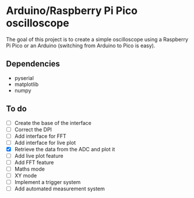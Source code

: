 # Arduino/Raspberry Pi Pico oscilloscope
The goal of this project is to create a simple oscilloscope using a Raspberry Pi Pico or an Arduino (switching from Arduino to Pico is easy).

## Dependencies
- pyserial
- matplotlib
- numpy

## To do
- [ ] Create the base of the interface
- [ ] Correct the DPI
- [ ] Add interface for FFT
- [ ] Add interface for live plot
- [x] Retrieve the data from the ADC and plot it
- [ ] Add live plot feature
- [ ] Add FFT feature
- [ ] Maths mode
- [ ] XY mode
- [ ] Implement a trigger system
- [ ] Add automated measurement system